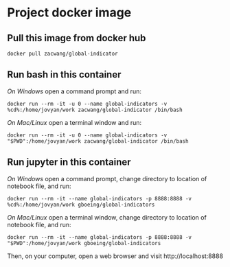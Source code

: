 # Project docker image

## Pull this image from docker hub
```
docker pull zacwang/global-indicator
```

## Run bash in this container

*On Windows* open a command prompt and run:
```
docker run --rm -it -u 0 --name global-indicators -v %cd%:/home/jovyan/work zacwang/global-indicator /bin/bash
```

*On Mac/Linux* open a terminal window and run:
```
docker run --rm -it -u 0 --name global-indicators -v "$PWD":/home/jovyan/work zacwang/global-indicator /bin/bash
```

## Run jupyter in this container

*On Windows* open a command prompt, change directory to location of notebook file, and run:
```
docker run --rm -it --name global-indicators -p 8888:8888 -v %cd%:/home/jovyan/work gboeing/global-indicators
```

*On Mac/Linux* open a terminal window, change directory to location of notebook file, and run:
```
docker run --rm -it --name global-indicators -p 8888:8888 -v "$PWD":/home/jovyan/work gboeing/global-indicators
```

Then, on your computer, open a web browser and visit http://localhost:8888
